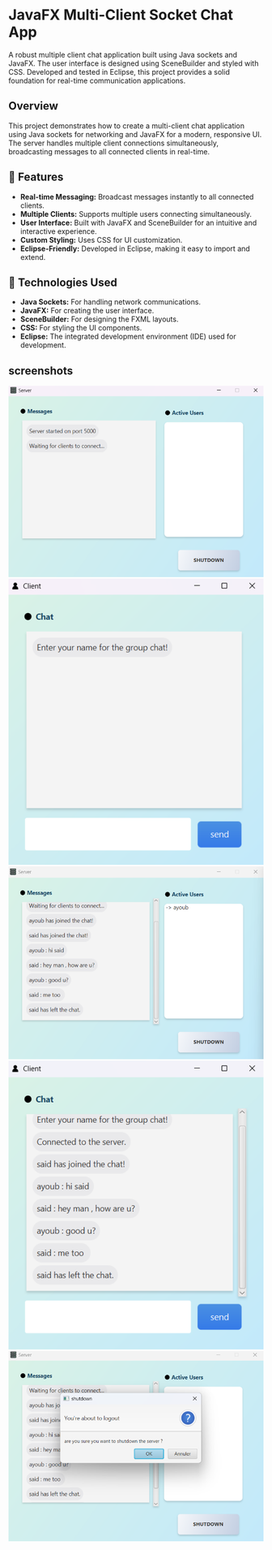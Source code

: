 # JavaFX Multi-Client Socket Chat App

A robust multiple client chat application built using Java sockets and JavaFX. The user interface is designed using SceneBuilder and styled with CSS. Developed and tested in Eclipse, this project provides a solid foundation for real-time communication applications.

## Overview

This project demonstrates how to create a multi-client chat application using Java sockets for networking and JavaFX for a modern, responsive UI. The server handles multiple client connections simultaneously, broadcasting messages to all connected clients in real-time.

## 📌 Features

- **Real-time Messaging:** Broadcast messages instantly to all connected clients.
- **Multiple Clients:** Supports multiple users connecting simultaneously.
- **User Interface:** Built with JavaFX and SceneBuilder for an intuitive and interactive experience.
- **Custom Styling:** Uses CSS for UI customization.
- **Eclipse-Friendly:** Developed in Eclipse, making it easy to import and extend.

## 🚀 Technologies Used

- **Java Sockets:** For handling network communications.
- **JavaFX:** For creating the user interface.
- **SceneBuilder:** For designing the FXML layouts.
- **CSS:** For styling the UI components.
- **Eclipse:** The integrated development environment (IDE) used for development.


## screenshots

![signup form](./images/server.png)
![signup form](./images/client.png)
![signup form](./images/server_chat.png)
![signup form](./images/client_chat.png)
![signup form](./images/shutdown_server.png)

